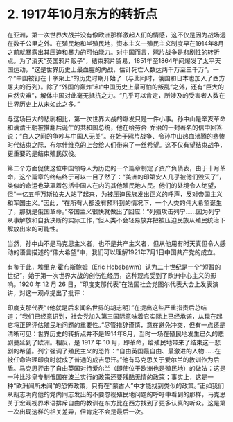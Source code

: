 # 2. 1917年10月东方的转折点

在亚洲，第一次世界大战并没有像欧洲那样激起人们的情感，这不仅是因为战场远在数千公里之外。在殖民地和半殖民地，资本主义—殖民主义制度早在1914年8月之前就暴露出其压迫和暴力的可怕能力。对中国而言，鸦片战争是悲剧性的转折点。为了消灭“英国鸦片贩子”，结束鸦片贸易，1851年至1864年间爆发了太平天国运动，“这是世界历史上最血腥的内战，估计死亡人数达两千万至三千万”。一个“中国被钉在十字架上”的历史时期开始了（与此同时，俄国和日本也加入了西方屠夫的行列）。除了“外国的轰炸”和“中国历史上最可怕的叛乱”之外，还有“巨大的自然灾难”，解体中国对此毫无抵抗之力。“几乎可以肯定，所涉及的受害者人数在世界历史上从未如此之多。”

与这场巨大的悲剧相比，第一次世界大战的爆发只是一件小事。孙中山是辛亥革命和满清王朝被推翻后诞生的共和国总统，他在给劳合-乔治的一封著名的信中回答说：“白人之间的争吵与中国人无关”。在始于鸦片战争、令孙中山热血沸腾的悲惨时代结束之际，布尔什维克的上台给人们带来了一丝希望。这不仅有望结束战争，更重要的是结束殖民奴役。

第二个方面促使这位中国领导人为历史的一个篇章制定了资产负债表，由于十月革命，这个篇章的终结终于可以一目了然了：“美洲的印第安人几乎被他们毁灭了”，类似的命运也笼罩着包括中国人在内的其他殖民地人民。他们的处境令人绝望，但“一亿五千万斯拉夫人站了起来，为被压迫民族发出正义的呼声，反对帝国主义和军国主义。”因此，“在所有人都没有预料到的情况下，一个人类的伟大希望诞生了，那就是俄国革命。”帝国主义很快就做出了回应：“列强攻击列宁……因为列宁从事解放和自我决断的实际工作，”但人类不会轻易放弃把被压迫民族从殖民统治下解放出来的可能性。

当然，孙中山不是马克思主义者，也不是共产主义者，但从他用有时天真但令人感动的语言描述的“伟大希望”中，我们可以理解1921年7月1日中国共产党的成立。

有鉴于此，埃里克·霍布斯鲍姆（Eric Hobsbawm）认为二十世纪是一个“短暂的世纪”，始于第一次世界大战的创伤性经历，这种观点受到了欧洲中心主义的影响。1920 年 12 月 26 日，“印度支那代表”在法国社会党图尔代表大会上发表演讲，对这一观点提出了批评：

印度支那代表“（他就是后来闻名世界的胡志明）”在提出这些严重指责后总结道：“我们已经意识到，社会党加入第三国际意味着它实际上已经承诺，从现在起它将正确评估殖民地问题的重要性。”尽管措辞谨慎，意在避免冲突，但有一点还是清晰可见：世界历史的转折点并不是1914年8月，当时一场在殖民地发生已久的悲剧蔓延到了欧洲。相反，是 1917 年 10 月，即革命，给殖民地带来了结束这一悲剧的希望。列宁强调了殖民主义的恐怖：“自由英国最自由、最激进的人物......在被任命治理印度时就成了普通的成吉思汗。”他有马克思关于爱尔兰的教训作为后盾。马克思抨击了自由英国对待爱尔兰（即使位于欧洲也是殖民地）的做法：这是一种比沙皇专制俄国在波兰实行的政策还要残酷无情的政策；事实上，这是一种“欧洲闻所未闻”的恐怖政策，只有在“蒙古人”中才能找到类似的政策。”正如我们从胡志明向他的党内同志发出的不要忽视殖民地问题的呼吁中看到的那样，马克思关于宏观视界术语排斥自由的教训在东方比在西方找到了更多认真的听众。这是第一次出现这样的相关差异，但肯定不会是最后一次。

